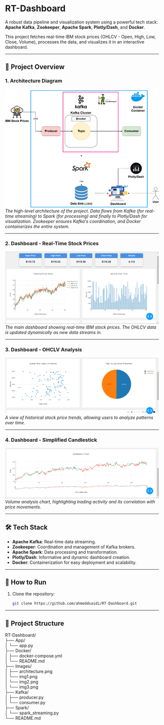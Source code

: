 # RT-Dashboard  
A robust data pipeline and visualization system using a powerful tech stack: **Apache Kafka**, **Zookeeper**, **Apache Spark**, **Plotly/Dash**, and **Docker**.  

This project fetches real-time IBM stock prices (OHLCV - Open, High, Low, Close, Volume), processes the data, and visualizes it in an interactive dashboard.  

---

## 📸 **Project Overview**  

### **1. Architecture Diagram**  
![Architecture](Images/architecture.png)  
*The high-level architecture of the project. Data flows from Kafka (for real-time streaming) to Spark (for processing) and finally to Plotly/Dash for visualization. Zookeeper ensures Kafka's coordination, and Docker containerizes the entire system.*  

---

### **2. Dashboard - Real-Time Stock Prices**  
![Dashboard](Images/img1.png)  
*The main dashboard showing real-time IBM stock prices. The OHLCV data is updated dynamically as new data streams in.*  

---

### **3. Dashboard - OHCLV Analysis**  
![Historical Trends](Images/img2.png)  
*A view of historical stock price trends, allowing users to analyze patterns over time.*  

---

### **4. Dashboard - Simplified Candlestick**  
![Volume Analysis](Images/img3.png)  
*Volume analysis chart, highlighting trading activity and its correlation with price movements.*  

---

## 🛠️ **Tech Stack**  
- **Apache Kafka**: Real-time data streaming.  
- **Zookeeper**: Coordination and management of Kafka brokers.  
- **Apache Spark**: Data processing and transformation.  
- **Plotly/Dash**: Informative and dynamic dashboard creation.  
- **Docker**: Containerization for easy deployment and scalability.  

---

## 🚀 **How to Run**  
1. Clone the repository:  
   ```bash  
   git clone https://github.com/ahmeddsaidi/RT-Dashboard.git

---

## 🚀 **Project Structure**  
RT-Dashboard/  
├── App/  
│   └── app.py  
├── Docker/  
│   ├── docker-compose.yml  
│   └── README.md  
├── Images/  
│   ├── architecture.png  
│   └── img1.png  
│   └── img2.png  
│   └── img3.png  
├── Kafka/  
│   ├── producer.py  
│   └── consumer.py  
├── Spark/  
│   └── spark_streaming.py  
└── README.md
